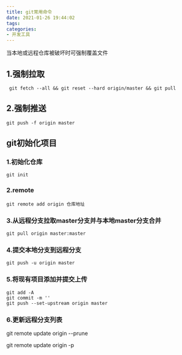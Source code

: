 ```yaml
---
title: git常用命令
date: 2021-01-26 19:44:02
tags:
categories:
- 开发工具
---
```

当本地或远程仓库被破坏时可强制覆盖文件  
                                              
## 1.强制拉取
```
 git fetch --all && git reset --hard origin/master && git pull
```
## 2.强制推送
```
git push -f origin master
```
## git初始化项目

### 1.初始化仓库
```
git init
```
### 2.remote
```
git remote add origin 仓库地址
```
### 3.从远程分支拉取master分支并与本地master分支合并
```
git pull origin master:master
```
### 4.提交本地分支到远程分支
```
git push -u origin master
```
### 5.将现有项目添加并提交上传
```
git add -A
git commit -m ''
git push --set-upstream origin master
```
### 6.更新远程分支列表
git remote update origin --prune

git remote update origin -p